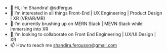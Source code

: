 - 👋 Hi, I’m Shandira! @sdfergus
- 👀 I’m interested in all things Front-End | UX Engineering | Product Design | XR (VR/AR/MR)
- 🌱 I’m currently brushing up on MERN Stack | MEVN Stack while immersing into XR
- 💞️ I’m looking to collaborate on Front End Engineering | UX/UI Design | XR
- 📫 How to reach me shandira.ferguson@gmail.com

<!---
sdfergus/sdfergus is a ✨ special ✨ repository because its `README.md` (this file) appears on your GitHub profile.
You can click the Preview link to take a look at your changes.
--->
